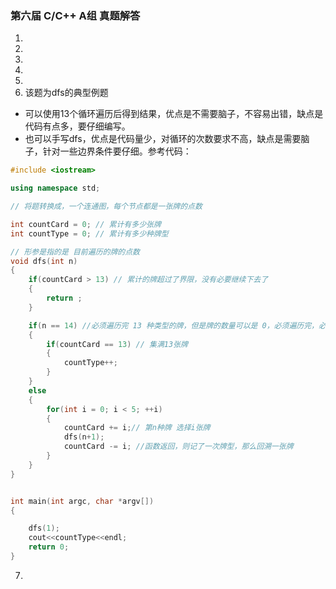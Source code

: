 ### 第六届 C/C++ A组 真题解答
1. 
2. 
3.
4.
5.
6. 该题为dfs的典型例题
* 可以使用13个循环遍历后得到结果，优点是不需要脑子，不容易出错，缺点是代码有点多，要仔细编写。
* 也可以手写dfs，优点是代码量少，对循环的次数要求不高，缺点是需要脑子，针对一些边界条件要仔细。参考代码：
``` cpp
#include <iostream>

using namespace std;

// 将题转换成，一个连通图，每个节点都是一张牌的点数

int countCard = 0; // 累计有多少张牌
int countType = 0; // 累计有多少种牌型

// 形参是指的是 目前遍历的牌的点数
void dfs(int n)
{
    if(countCard > 13) // 累计的牌超过了界限，没有必要继续下去了
    {
        return ;
    }

    if(n == 14) //必须遍历完 13 种类型的牌，但是牌的数量可以是 0，必须遍历完，必须，必须
    {
        if(countCard == 13) // 集满13张牌
        {
            countType++;
        }
    }
    else
    {
        for(int i = 0; i < 5; ++i)
        {
            countCard += i;// 第n种牌 选择i张牌
            dfs(n+1);
            countCard -= i; //函数返回，则记了一次牌型，那么回溯一张牌
        }
    }
}


int main(int argc, char *argv[])
{

    dfs(1);
    cout<<countType<<endl;
    return 0;
}

```
7. 